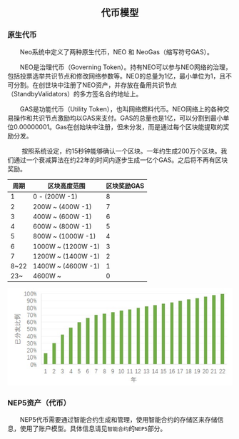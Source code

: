 <center><h2>代币模型</h2></center>

### **原生代币**

&emsp;&emsp;Neo系统中定义了两种原生代币，NEO 和 NeoGas（缩写符号GAS）。

&emsp;&emsp;NEO是治理代币（Governing Token）。持有NEO可以参与NEO网络的治理，包括投票选举共识节点和修改网络参数等。NEO的总量为1亿，最小单位为1，且不可分割。在创世块中注册了NEO资产，并存放在备用共识节点（StandbyValidators）的多方签名合约地址上。

&emsp;&emsp;GAS是功能代币（Utility Token），也叫网络燃料代币。NEO网络上的各种交易操作和共识节点激励均以GAS来支付。GAS的总量也是1亿，可以分割到最小单位0.00000001。Gas在创始块中注册，但未分发，而是通过每个区块能提取的奖励分发。

&emsp;&emsp; 按照系统设定，约15秒钟能够确认一个区块。一年约生成200万个区块。我们通过一个衰减算法在约22年的时间内逐步生成一亿个GAS。之后将不再有区块奖励。


| 周期 |  区块高度范围    |   区块奖励GAS  |
|-----|-------------     |---------------|
| 1   |0 - (200W -1)     |    8          |
| 2   |200W ~ (400W -1)  |    7          |
| 3   |400W ~ (600W -1)  |    6          |
| 4   |600W ~ (800W -1)  |    5          |
| 5   |800W ~ (1000W -1) |    4          |
| 6   |1000W ~ (1200W -1)|    3          |
| 7   |1200W ~ (1400W -1)|    2          |
|8~22 |1400W ~ (4600W -1)|    1          |
|23~  |4600W ~           |    0          |


[![gas distribution](../../images/blockchain/gas-distribution.jpg)](../../images/blockchain/gas-distribution.jpg)

### **NEP5资产（代币）**

&emsp;&emsp;NEP5代币需要通过智能合约生成和管理，使用智能合约的存储区来存储信息，使用了账户模型。具体信息请见`智能合约`的`NEP5`部分。